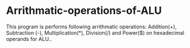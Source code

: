 # Arrithmatic-operations-of-ALU
This program is performs following arrithmatic operations: Addition(+), Subtraction (-), Multiplication(*), Division(/) and Power($) on hexadecimal operands for ALU..
